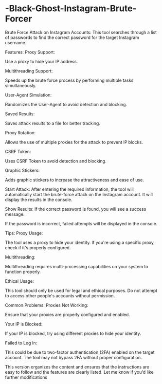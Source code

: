 # -Black-Ghost-Instagram-Brute-Forcer
Brute Force Attack on Instagram Accounts:
This tool searches through a list of passwords to find the correct password for the target Instagram username.

Features:
Proxy Support:

Use a proxy to hide your IP address.

Multithreading Support:

Speeds up the brute force process by performing multiple tasks simultaneously.

User-Agent Simulation:

Randomizes the User-Agent to avoid detection and blocking.

Saved Results:

Saves attack results to a file for better tracking.

Proxy Rotation:

Allows the use of multiple proxies for the attack to prevent IP blocks.

CSRF Token:

Uses CSRF Token to avoid detection and blocking.

Graphic Stickers:

Adds graphic stickers to increase the attractiveness and ease of use.




Start Attack:
After entering the required information, the tool will automatically start the brute-force attack on the Instagram account. It will display the results in the console.

Show Results:
If the correct password is found, you will see a success message.

If the password is incorrect, failed attempts will be displayed in the console.

Tips:
Proxy Usage:

The tool uses a proxy to hide your identity. If you're using a specific proxy, check if it's properly configured.

Multithreading:

Multithreading requires multi-processing capabilities on your system to function properly.

Ethical Usage:

This tool should only be used for legal and ethical purposes. Do not attempt to access other people's accounts without permission.


Common Problems:
Proxies Not Working:

Ensure that your proxies are properly configured and enabled.

Your IP is Blocked:

If your IP is blocked, try using different proxies to hide your identity.

Failed to Log In:

This could be due to two-factor authentication (2FA) enabled on the target account. The tool may not bypass 2FA without proper configuration.

This version organizes the content and ensures that the instructions are easy to follow and the features are clearly listed. Let me know if you'd like further modifications
